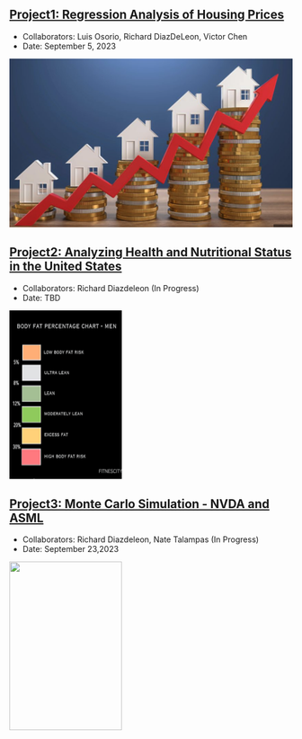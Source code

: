 ## [Project1: Regression Analysis of Housing Prices](https://github.com/dsrichard97/Project1_RegressionSTAT510)
* Collaborators: Luis Osorio, Richard DiazDeLeon, Victor Chen
* Date: September 5, 2023
<img src="Regression1.png" width= 600 height=300>

## [Project2: Analyzing Health and Nutritional Status in the United States](https://github.com/dsrichard97/Project4_MLgenomicsdata.git)
* Collaborators: Richard Diazdeleon (In Progress)
* Date: TBD 
<img src="bf.png" width= 200 height=300>


## [Project3: Monte Carlo Simulation - NVDA and ASML](https://github.com/dsrichard97/Project4_MLgenomicsdata.git)
* Collaborators: Richard Diazdeleon, Nate Talampas (In Progress)
* Date: September 23,2023 
<img src="mc.png" width= 200 height=300>











